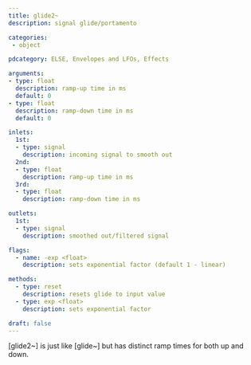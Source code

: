 ```yaml
---
title: glide2~
description: signal glide/portamento

categories:
 - object

pdcategory: ELSE, Envelopes and LFOs, Effects

arguments:
- type: float
  description: ramp-up time in ms
  default: 0
- type: float
  description: ramp-down time in ms
  default: 0

inlets:
  1st:
  - type: signal
    description: incoming signal to smooth out
  2nd:
  - type: float
    description: ramp-up time in ms
  3rd:
  - type: float
    description: ramp-down time in ms

outlets:
  1st:
  - type: signal
    description: smoothed out/filtered signal

flags:
  - name: -exp <float>
    description: sets exponential factor (default 1 - linear)

methods:
  - type: reset
    description: resets glide to input value
  - type: exp <float>
    description: sets exponential factor

draft: false
---
```


[glide2~] is just like [glide~] but has distinct ramp times for both up and down.


